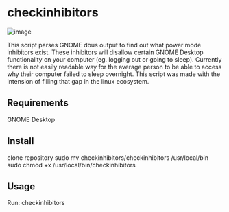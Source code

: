 # checkinhibitors

![image](https://user-images.githubusercontent.com/481603/114101858-57c45b00-9894-11eb-910a-a7754500d693.png)

This script parses GNOME dbus output to find out what power mode inhibitors exist.  These inhibitors will disallow certain GNOME Desktop functionality on your computer (eg. logging out or going to sleep).  Currently there is not easily readable way for the average person to be able to access why their computer failed to sleep overnight.  This script was made with the intension of filling that gap in the linux ecosystem.

## Requirements
GNOME Desktop

## Install
clone repository
sudo mv checkinhibitors/checkinhibitors /usr/local/bin
sudo chmod +x /usr/local/bin/checkinhibitors

## Usage
Run: checkinhibitors
